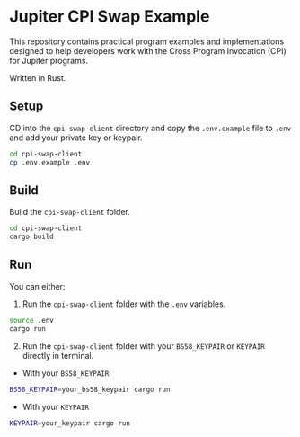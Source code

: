 # Jupiter CPI Swap Example

This repository contains practical program examples and implementations designed to help developers work with the Cross Program Invocation (CPI) for Jupiter programs.

Written in Rust.

## Setup

CD into the `cpi-swap-client` directory and copy the `.env.example` file to `.env` and add your private key or keypair.

```bash
cd cpi-swap-client
cp .env.example .env
```

## Build

Build the `cpi-swap-client` folder.

```bash
cd cpi-swap-client
cargo build
```

## Run

You can either:

1. Run the `cpi-swap-client` folder with the `.env` variables.

```bash
source .env
cargo run
```

2. Run the `cpi-swap-client` folder with your `BS58_KEYPAIR` or `KEYPAIR` directly in terminal.

- With your `BS58_KEYPAIR`

```bash
BS58_KEYPAIR=your_bs58_keypair cargo run
```

- With your `KEYPAIR`

```bash
KEYPAIR=your_keypair cargo run
```
